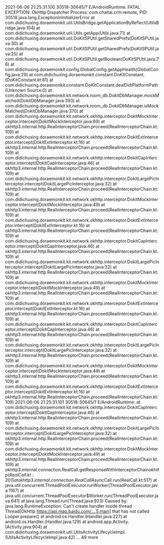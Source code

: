 2021-06-06 21:25:31.100 30518-30645/? E/AndroidRuntime: FATAL EXCEPTION: OkHttp Dispatcher
    Process: com.chaitai.crm:remote, PID: 30518
    java.lang.ExceptionInInitializerError
        at com.didichuxing.doraemonkit.util.UtilsBridge.getApplicationByReflect(UtilsBridge.java:104)
        at com.didichuxing.doraemonkit.util.Utils.getApp(Utils.java:71)
        at com.didichuxing.doraemonkit.util.DoKitSPUtil.getSharedPrefs(DoKitSPUtil.java:30)
        at com.didichuxing.doraemonkit.util.DoKitSPUtil.getSharedPrefs(DoKitSPUtil.java:25)
        at com.didichuxing.doraemonkit.util.DoKitSPUtil.getBoolean(DoKitSPUtil.java:76)
        at com.didichuxing.doraemonkit.config.GlobalConfig.getAppHealth(GlobalConfig.java:29)
        at com.didichuxing.doraemonkit.constant.DoKitConstant.<clinit>(DoKitConstant.kt:81)
        at com.didichuxing.doraemonkit.constant.DoKitConstant.dealDidiPlatformPath(Unknown Source:0)
        at com.didichuxing.doraemonkit.kit.network.room_db.DokitDbManager.mockMatched(DokitDbManager.java:393)
        at com.didichuxing.doraemonkit.kit.network.room_db.DokitDbManager.isMockMatched(DokitDbManager.java:370)
        at com.didichuxing.doraemonkit.kit.network.okhttp.interceptor.DokitMockInterceptor.intercept(DokitMockInterceptor.java:69)
        at okhttp3.internal.http.RealInterceptorChain.proceed(RealInterceptorChain.kt:109)
        at com.didichuxing.doraemonkit.kit.network.okhttp.interceptor.DokitExtInterceptor.intercept(DokitExtInterceptor.kt:16)
        at okhttp3.internal.http.RealInterceptorChain.proceed(RealInterceptorChain.kt:109)
        at com.didichuxing.doraemonkit.kit.network.okhttp.interceptor.DokitCapInterceptor.intercept(DokitCapInterceptor.java:46)
        at okhttp3.internal.http.RealInterceptorChain.proceed(RealInterceptorChain.kt:109)
        at com.didichuxing.doraemonkit.kit.network.okhttp.interceptor.DokitLargePicInterceptor.intercept(DokitLargePicInterceptor.java:32)
        at okhttp3.internal.http.RealInterceptorChain.proceed(RealInterceptorChain.kt:109)
        at com.didichuxing.doraemonkit.kit.network.okhttp.interceptor.DokitMockInterceptor.intercept(DokitMockInterceptor.java:49)
        at okhttp3.internal.http.RealInterceptorChain.proceed(RealInterceptorChain.kt:109)
        at com.didichuxing.doraemonkit.kit.network.okhttp.interceptor.DokitExtInterceptor.intercept(DokitExtInterceptor.kt:16)
        at okhttp3.internal.http.RealInterceptorChain.proceed(RealInterceptorChain.kt:109)
        at com.didichuxing.doraemonkit.kit.network.okhttp.interceptor.DokitCapInterceptor.intercept(DokitCapInterceptor.java:46)
        at okhttp3.internal.http.RealInterceptorChain.proceed(RealInterceptorChain.kt:109)
        at com.didichuxing.doraemonkit.kit.network.okhttp.interceptor.DokitLargePicInterceptor.intercept(DokitLargePicInterceptor.java:32)
        at okhttp3.internal.http.RealInterceptorChain.proceed(RealInterceptorChain.kt:109)
        at com.didichuxing.doraemonkit.kit.network.okhttp.interceptor.DokitMockInterceptor.intercept(DokitMockInterceptor.java:49)
        at okhttp3.internal.http.RealInterceptorChain.proceed(RealInterceptorChain.kt:109)
        at com.didichuxing.doraemonkit.kit.network.okhttp.interceptor.DokitExtInterceptor.intercept(DokitExtInterceptor.kt:16)
        at okhttp3.internal.http.RealInterceptorChain.proceed(RealInterceptorChain.kt:109)
        at com.didichuxing.doraemonkit.kit.network.okhttp.interceptor.DokitCapInterceptor.intercept(DokitCapInterceptor.java:46)
        at okhttp3.internal.http.RealInterceptorChain.proceed(RealInterceptorChain.kt:109)
        at com.didichuxing.doraemonkit.kit.network.okhttp.interceptor.DokitLargePicInterceptor.intercept(DokitLargePicInterceptor.java:32)
        at okhttp3.internal.http.RealInterceptorChain.proceed(RealInterceptorChain.kt:109)
        at com.didichuxing.doraemonkit.kit.network.okhttp.interceptor.DokitMockInterceptor.intercept(DokitMockInterceptor.java:49)
        at okhttp3.internal.http.RealInterceptorChain.proceed(RealInterceptorChain.kt:109)
        at com.didichuxing.doraemonkit.kit.network.okhttp.interceptor.DokitExtInterceptor.intercept(DokitExtInterceptor.kt:16)
        at okhttp3.internal.http.RealInterceptorChain.proceed(RealInterceptorChain.kt:109)
2021-06-06 21:25:31.101 30518-30645/? E/AndroidRuntime:     at com.didichuxing.doraemonkit.kit.network.okhttp.interceptor.DokitCapInterceptor.intercept(DokitCapInterceptor.java:46)
        at okhttp3.internal.http.RealInterceptorChain.proceed(RealInterceptorChain.kt:109)
        at com.didichuxing.doraemonkit.kit.network.okhttp.interceptor.DokitLargePicInterceptor.intercept(DokitLargePicInterceptor.java:32)
        at okhttp3.internal.http.RealInterceptorChain.proceed(RealInterceptorChain.kt:109)
        at com.didichuxing.doraemonkit.kit.network.okhttp.interceptor.DokitMockInterceptor.intercept(DokitMockInterceptor.java:49)
        at okhttp3.internal.http.RealInterceptorChain.proceed(RealInterceptorChain.kt:109)
        at okhttp3.internal.connection.RealCall.getResponseWithInterceptorChain$okhttp(RealCall.kt:201)
        at okhttp3.internal.connection.RealCall$AsyncCall.run(RealCall.kt:517)
        at java.util.concurrent.ThreadPoolExecutor.runWorker(ThreadPoolExecutor.java:1167)
        at java.util.concurrent.ThreadPoolExecutor$Worker.run(ThreadPoolExecutor.java:641)
        at java.lang.Thread.run(Thread.java:923)
     Caused by: java.lang.RuntimeException: Can't create handler inside thread Thread[OkHttp https://api.map.baidu.com/...,5,main] that has not called Looper.prepare()
        at android.os.Handler.<init>(Handler.java:227)
        at android.os.Handler.<init>(Handler.java:129)
        at android.app.Activity.<init>(Activity.java:904)
        at com.didichuxing.doraemonkit.util.UtilsActivityLifecycleImpl.<clinit>(UtilsActivityLifecycleImpl.java:42)
        	... 49 more